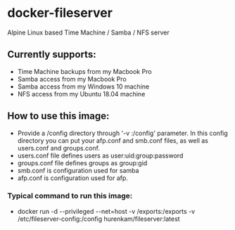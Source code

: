 # docker-fileserver
Alpine Linux based Time Machine / Samba / NFS server

## Currently supports:
- Time Machine backups from my Macbook Pro
- Samba access from my Macbook Pro
- Samba access from my Windows 10 machine
- NFS access from my Ubuntu 18.04 machine

## How to use this image:
- Provide a /config directory through '-v <path to config>:/config' parameter. In this config directory you can put your afp.conf and smb.conf files, as well as users.conf and groups.conf.
- users.conf file defines users as user:uid:group:password
- groups.conf file defines groups as group:gid
- smb.conf is configuration used for samba
- afp.conf is configuration used for afp.
  
### Typical command to run this image:
- docker run -d --privileged --net=host -v /exports:/exports -v /etc/fileserver-config:/config hurenkam/fileserver:latest

